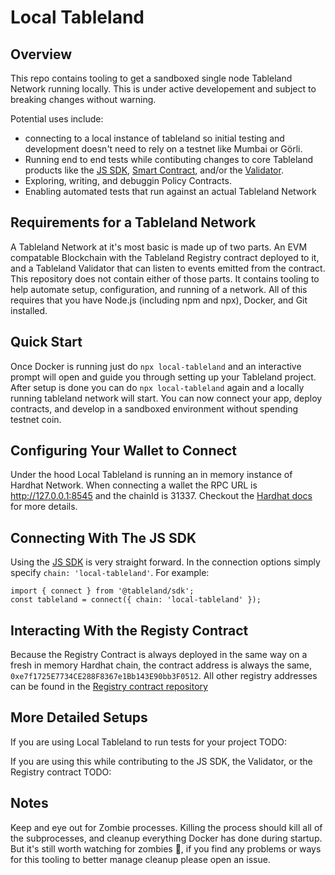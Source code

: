 # Local Tableland

## Overview

This repo contains tooling to get a sandboxed single node Tableland Network running locally. This is under active developement and subject to breaking changes without warning.

Potential uses include:

- connecting to a local instance of tableland so initial testing and development doesn't need to rely on a testnet like Mumbai or Görli.
- Running end to end tests while contibuting changes to core Tableland products like the [JS SDK](https://github.com/tablelandnetwork/js-tableland), [Smart Contract](https://github.com/tablelandnetwork/evm-tableland), and/or the [Validator](https://github.com/tablelandnetwork/js-tableland).
- Exploring, writing, and debuggin Policy Contracts.
- Enabling automated tests that run against an actual Tableland Network

## Requirements for a Tableland Network

A Tableland Network at it's most basic is made up of two parts. An EVM compatable Blockchain with the Tableland Registry contract deployed to it, and a Tableland Validator that can listen to events emitted from the contract.
This repository does not contain either of those parts. It contains tooling to help automate setup, configuration, and running of a network. All of this requires that you have Node.js (including npm and npx), Docker, and Git installed.

## Quick Start

Once Docker is running just do `npx local-tableland` and an interactive prompt will open and guide you through setting up your Tableland project. After setup is done you can do `npx local-tableland` again and a locally running tableland network will start. You can now connect your app, deploy contracts, and develop in a sandboxed environment without spending testnet coin.

## Configuring Your Wallet to Connect

Under the hood Local Tableland is running an in memory instance of Hardhat Network. When connecting a wallet the RPC URL is http://127.0.0.1:8545 and the chainId is 31337. Checkout the [Hardhat docs](https://hardhat.org/hardhat-runner/docs/getting-started#connecting-a-wallet-or-dapp-to-hardhat-network) for more details.

## Connecting With The JS SDK

Using the [JS SDK](https://github.com/tablelandnetwork/js-tableland) is very straight forward. In the connection options simply specify `chain: 'local-tableland'`. For example:

```
import { connect } from '@tableland/sdk';
const tableland = connect({ chain: 'local-tableland' });
```

## Interacting With the Registy Contract

Because the Registry Contract is always deployed in the same way on a fresh in memory Hardhat chain, the contract address is always the same, `0xe7f1725E7734CE288F8367e1Bb143E90bb3F0512`. All other registry addresses can be found in the [Registry contract repository](https://github.com/tablelandnetwork/evm-tableland/blob/main/proxies.ts)

## More Detailed Setups

If you are using Local Tableland to run tests for your project
TODO:

If you are using this while contributing to the JS SDK, the Validator, or the Registry contract
TODO:

## Notes

Keep and eye out for Zombie processes. Killing the process should kill all of the subprocesses, and cleanup everything Docker has done during startup. But it's still worth watching for zombies 🧟, if you find any problems or ways for this tooling to better manage cleanup please open an issue.
